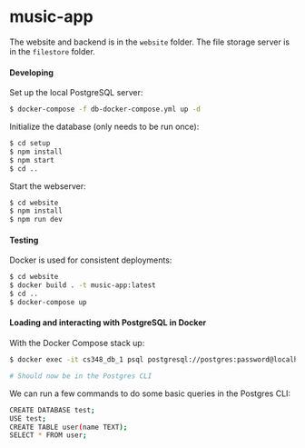 # music-app

The website and backend is in the `website` folder. The file storage server is in the `filestore` folder.

#### Developing

Set up the local PostgreSQL server:

```bash
$ docker-compose -f db-docker-compose.yml up -d
```

Initialize the database (only needs to be run once):

```bash
$ cd setup
$ npm install
$ npm start
$ cd ..
```

Start the webserver:

```bash
$ cd website
$ npm install
$ npm run dev
```

#### Testing

Docker is used for consistent deployments:

```bash
$ cd website
$ docker build . -t music-app:latest
$ cd ..
$ docker-compose up
```

#### Loading and interacting with PostgreSQL in Docker

With the Docker Compose stack up:

```bash
$ docker exec -it cs348_db_1 psql postgresql://postgres:password@localhost/musicapp

# Should now be in the Postgres CLI
```

We can run a few commands to do some basic queries in the Postgres CLI:

```bash
CREATE DATABASE test;
USE test;
CREATE TABLE user(name TEXT);
SELECT * FROM user;
```
